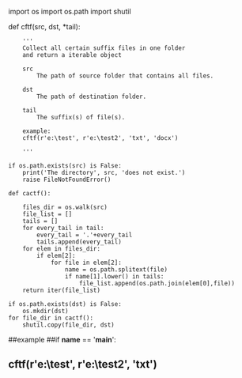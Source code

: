 import os
import os.path
import shutil

def cftf(src, dst, *tail):

        '''
        Collect all certain suffix files in one folder
        and return a iterable object

        src
            The path of source folder that contains all files.

        dst
            The path of destination folder.

        tail
            The suffix(s) of file(s).

        example:
        cftf(r'e:\test', r'e:\test2', 'txt', 'docx')
           
        '''

    if os.path.exists(src) is False:
        print('The directory', src, 'does not exist.')
        raise FileNotFoundError()
    
    def cactf():

        files_dir = os.walk(src)
        file_list = []
        tails = []
        for every_tail in tail:
            every_tail = '.'+every_tail
            tails.append(every_tail)
        for elem in files_dir:
            if elem[2]:
                for file in elem[2]:
                    name = os.path.splitext(file)
                    if name[1].lower() in tails:
                        file_list.append(os.path.join(elem[0],file))
        return iter(file_list)

    if os.path.exists(dst) is False:
        os.mkdir(dst)
    for file_dir in cactf():
        shutil.copy(file_dir, dst)

##example
##if __name__ == '__main__':
##    cftf(r'e:\test', r'e:\test2', 'txt')
